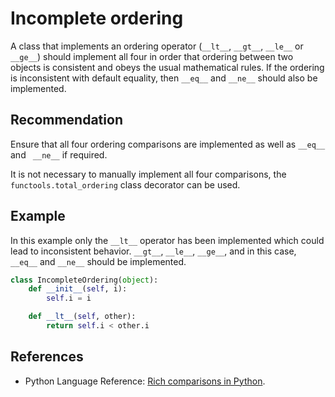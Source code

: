 # Incomplete ordering
A class that implements an ordering operator (`__lt__`, `__gt__`, `__le__` or `__ge__`) should implement all four in order that ordering between two objects is consistent and obeys the usual mathematical rules. If the ordering is inconsistent with default equality, then `__eq__` and `__ne__` should also be implemented.


## Recommendation
Ensure that all four ordering comparisons are implemented as well as `__eq__` and ` __ne__` if required.

It is not necessary to manually implement all four comparisons, the `functools.total_ordering` class decorator can be used.


## Example
In this example only the `__lt__` operator has been implemented which could lead to inconsistent behavior. `__gt__`, `__le__`, `__ge__`, and in this case, `__eq__` and `__ne__` should be implemented.


```python
class IncompleteOrdering(object):
    def __init__(self, i):
        self.i = i

    def __lt__(self, other):
        return self.i < other.i
```

## References
* Python Language Reference: [Rich comparisons in Python](http://docs.python.org/2/reference/datamodel.html#object.__lt__).
